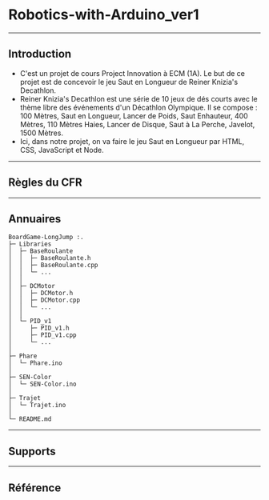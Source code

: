 # Robotics-with-Arduino_ver1

---
## Introduction
- C'est un projet de cours Project Innovation à ECM (1A). Le but de ce projet est de concevoir le jeu Saut en Longueur de Reiner Knizia's Decathlon.
- Reiner Knizia's Decathlon est une série de 10 jeux de dés courts avec le thème libre des événements d'un Décathlon Olympique. Il se compose : 100 Mètres, Saut en Longueur, Lancer de Poids, Saut Enhauteur, 400 Mètres, 110 Mètres Haies, Lancer de Disque, Saut à La Perche, Javelot, 1500 Mètres.
- Ici, dans notre projet, on va faire le jeu Saut en Longueur par HTML, CSS, JavaScript et Node.

---
## Règles du CFR

---
## Annuaires
```
BoardGame-LongJump :.
├─ Libraries
│  ├─ BaseRoulante
│  │  ├─ BaseRoulante.h
│  │  ├─ BaseRoulante.cpp
│  │  └─ ...
│  │
│  ├─ DCMotor
│  │  ├─ DCMotor.h
│  │  ├─ DCMotor.cpp
│  │  └─ ...
│  │
│  └─ PID_v1
│     ├─ PID_v1.h
│     ├─ PID_v1.cpp
│     └─ ...
│
├─ Phare
│  └─ Phare.ino
│
├─ SEN-Color
│  └─ SEN-Color.ino
│
├─ Trajet
│  └─ Trajet.ino
│
└─ README.md
```

---
## Supports

---
## Référence
